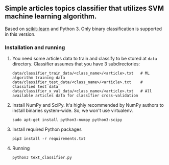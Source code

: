 ## Simple articles topics classifier that utilizes SVM machine learning algorithm.

Based on [scikit-learn](http://scikit-learn.org/) and Python 3.
Only binary classification is supported in this version.

### Installation and running

1. You need some articles data to train and classify to be stored at `data` directory.
    Classifier assumes that you have 3 subdirectories:
    ```
    data/classifier_train_data/<class_name>/<article>.txt   # ML algorithm training data
    data/classifier_test_data/<class_name>/<article>.txt    # Classified test data
    data/classifier_x_val_data/<class_name>/<article>.txt   # All available articles data for classifier cross-validation
    ```

2. Install NumPy and SciPy. It's highly recommended by NumPy authors to install binaries system-wide.
    So, we won't use virtualenv.
    ```
    sudo apt-get install python3-numpy python3-scipy
    ```

3. Install required Python packages
    ```
    pip3 install -r requirements.txt
    ```

4. Running
    ```
    python3 text_classifier.py
    ```
